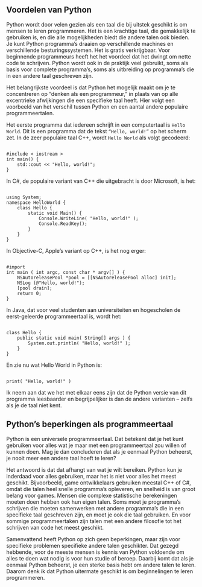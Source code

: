 ## Voordelen van Python
Python wordt door velen gezien als een taal die bij uitstek geschikt is om mensen te leren programmeren. Het is een krachtige taal, die gemakkelijk te gebruiken is, en die alle mogelijkheden biedt die andere talen ook bieden. Je kunt Python programma’s draaien op verschillende machines en verschillende besturingssystemen. Het is gratis verkrijgbaar. Voor beginnende programmeurs heeft het het voordeel dat het dwingt om nette code te schrijven. Python wordt ook in de praktijk veel gebruikt, soms als basis voor complete programma’s, soms als uitbreiding op programma’s die in een andere taal geschreven zijn.

Het belangrijkste voordeel is dat Python het mogelijk maakt om je te concentreren op “denken als een programmeur,” in plaats van op alle excentrieke afwijkingen die een specifieke taal heeft. Hier volgt een voorbeeld van het verschil tussen Python en een aantal andere populaire programmeertalen.

Het eerste programma dat iedereen schrijft in een computertaal is <code>Hello World</code>. Dit is een programma dat de tekst <code>“Hello, world!”</code> op het scherm zet. In de zeer populaire taal C++, wordt <code>Hello World</code> als volgt gecodeerd:

<pre><code>
#include &#60; iostream &#62;
int main() {
    std::cout << "Hello, world!";
}
</code></pre>

In C#, de populaire variant van C++ die uitgebracht is door Microsoft, is het:

<pre><code>
using System;
namespace HelloWorld {
    class Hello {
        static void Main() {
            Console.WriteLine( "Hello, world!" );
            Console.ReadKey();
        }
    }
}
</code></pre>

In Objective-C, Apple’s variant op C++, is het nog erger:

<pre><code>
#import <Foundation/Foundation.h>
int main ( int argc, const char * argv[] ) {
    NSAutoreleasePool *pool = [[NSAutoreleasePool alloc] init];
    NSLog (@"Hello, world!");
    [pool drain];
    return 0;
}
</code></pre>

In Java, dat voor veel studenten aan universiteiten en hogescholen de eerst-geleerde programmeertaal is, wordt het:

<pre><code>
class Hello {
    public static void main( String[] args ) {
        System.out.println( "Hello, world!" );
    }
}
</code></pre>

En zie nu wat Hello World in Python is:

<pre><code>
print( "Hello, world!" )
</code></pre>

Ik neem aan dat we het met elkaar eens zijn dat de Python versie van dit programma leesbaarder en begrijpelijker is dan de andere varianten – zelfs als je de taal niet kent.

## Python’s beperkingen als programmeertaal
Python is een universele programmeertaal. Dat betekent dat je het kunt gebruiken voor alles wat je maar met een programmeertaal zou willen of kunnen doen. Mag je dan concluderen dat als je eenmaal Python beheerst, je nooit meer een andere taal hoeft te leren?

Het antwoord is dat dat afhangt van wat je wilt bereiken. Python kun je inderdaad voor alles gebruiken, maar het is niet voor alles het meest geschikt. Bijvoorbeeld, game ontwikkelaars gebruiken meestal C++ of C#, omdat die talen heel snelle programma’s opleveren, en snelheid is van groot belang voor games. Mensen die complexe statistische berekeningen moeten doen hebben ook hun eigen talen. Soms moet je programma’s schrijven die moeten samenwerken met andere programma’s die in een specifieke taal geschreven zijn, en moet je ook die taal gebruiken. En voor sommige programmeertaken zijn talen met een andere filosofie tot het schrijven van code het meest geschikt.

Samenvattend heeft Python op zich geen beperkingen, maar zijn voor specifieke problemen specifieke andere talen geschikter. Dat gezegd hebbende, voor de meeste mensen is kennis van Python voldoende om alles te doen wat nodig is voor hun studie of beroep. Daarbij komt dat als je eenmaal Python beheerst, je een sterke basis hebt om andere talen te leren. Daarom denk ik dat Python uitermate geschikt is om beginnelingen te leren programmeren.
